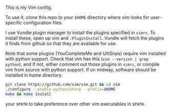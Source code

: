This is my Vim config.

To use it, clone this repo to your `$HOME` directory where vim looks for user-specific configuration files.

I use Vundle plugin manager to install the plugins specified in `vimrc`. To install these, open up vim and `:PluginInstall`. Vundle will fetch the plugins it finds from github so that they are available for use.

Note that some plugins (YouCompleteMe and UltiSnps) require vim installed with python support. Check that vim has this (`vim --version | grep python`), and if not, either comment out those plugins in `vimrc`, or compile vim from source with python support. If on midway, software should be installed in home directory.

```bash
git clone https://github.com/vim/vim.git && cd vim
./configure --enable-pythoninterp --prefix=$HOME
make && make install
```

your `$PATH` to take preference over other vim executables in `$PATH`.
